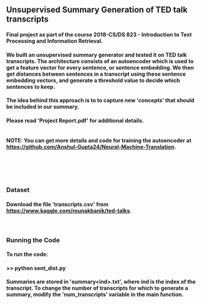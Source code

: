 ## Unsupervised Summary Generation of TED talk transcripts

#### Final project as part of the course 2018-CS/DS 823 - Introduction to Text Processing and Information Retrieval. 
#### We built an unsupervised summary generator and tested it on TED talk transcripts. The architecture consists of an autoencoder which is used to get a feature vector for every sentence, or sentence embedding. We then get distances between sentences in a transcript using these sentence embedding vectors, and generate a threshold value to decide which sentences to keep. 
#### The idea behind this approach is to to capture new 'concepts' that should be included in our summary.
#### Please read 'Project Report.pdf' for additional details. </br></br>

#### NOTE: You can get more details and code for training the autoencoder at https://github.com/Anshul-Gupta24/Neural-Machine-Translation.
# </br>

### Dataset
#### Download the file 'transcripts.csv' from https://www.kaggle.com/rounakbanik/ted-talks.
#### </br>

### Running the Code
#### To run the code:
#### >> python sent_dist.py </br>

#### Summaries are stored in 'summary\<ind\>.txt', where ind is the index of the transcript. To change the number of transcripts for which to generate a summary, modify the 'num_transcripts' variable in the main function. 
